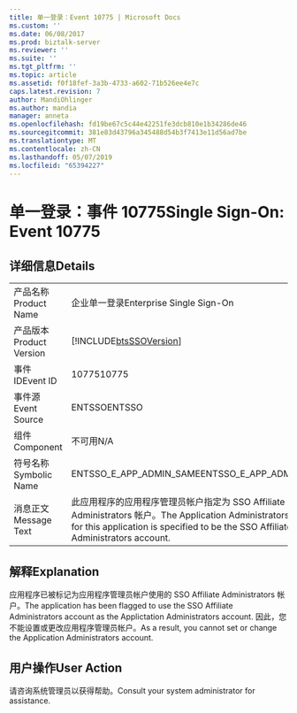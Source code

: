 ```yaml
---
title: 单一登录：Event 10775 | Microsoft Docs
ms.custom: ''
ms.date: 06/08/2017
ms.prod: biztalk-server
ms.reviewer: ''
ms.suite: ''
ms.tgt_pltfrm: ''
ms.topic: article
ms.assetid: f0f18fef-3a3b-4733-a602-71b526ee4e7c
caps.latest.revision: 7
author: MandiOhlinger
ms.author: mandia
manager: anneta
ms.openlocfilehash: fd19be67c5c44e42251fe3dcb810e1b34286de46
ms.sourcegitcommit: 381e83d43796a345488d54b3f7413e11d56ad7be
ms.translationtype: MT
ms.contentlocale: zh-CN
ms.lasthandoff: 05/07/2019
ms.locfileid: "65394227"
---
```

# <a name="single-sign-on-event-10775"></a><span data-ttu-id="aa481-102">单一登录：事件 10775</span><span class="sxs-lookup"><span data-stu-id="aa481-102">Single Sign-On: Event 10775</span></span>
## <a name="details"></a><span data-ttu-id="aa481-103">详细信息</span><span class="sxs-lookup"><span data-stu-id="aa481-103">Details</span></span>  
  
|                 |                                                                                                                          |
|-----------------|--------------------------------------------------------------------------------------------------------------------------|
|  <span data-ttu-id="aa481-104">产品名称</span><span class="sxs-lookup"><span data-stu-id="aa481-104">Product Name</span></span>   |                                                <span data-ttu-id="aa481-105">企业单一登录</span><span class="sxs-lookup"><span data-stu-id="aa481-105">Enterprise Single Sign-On</span></span>                                                 |
| <span data-ttu-id="aa481-106">产品版本</span><span class="sxs-lookup"><span data-stu-id="aa481-106">Product Version</span></span> |                                [!INCLUDE[btsSSOVersion](../includes/btsssoversion-md.md)]                                |
|    <span data-ttu-id="aa481-107">事件 ID</span><span class="sxs-lookup"><span data-stu-id="aa481-107">Event ID</span></span>     |                                                          <span data-ttu-id="aa481-108">10775</span><span class="sxs-lookup"><span data-stu-id="aa481-108">10775</span></span>                                                           |
|  <span data-ttu-id="aa481-109">事件源</span><span class="sxs-lookup"><span data-stu-id="aa481-109">Event Source</span></span>   |                                                          <span data-ttu-id="aa481-110">ENTSSO</span><span class="sxs-lookup"><span data-stu-id="aa481-110">ENTSSO</span></span>                                                          |
|    <span data-ttu-id="aa481-111">组件</span><span class="sxs-lookup"><span data-stu-id="aa481-111">Component</span></span>    |                                                           <span data-ttu-id="aa481-112">不可用</span><span class="sxs-lookup"><span data-stu-id="aa481-112">N/A</span></span>                                                            |
|  <span data-ttu-id="aa481-113">符号名称</span><span class="sxs-lookup"><span data-stu-id="aa481-113">Symbolic Name</span></span>  |                                                 <span data-ttu-id="aa481-114">ENTSSO_E_APP_ADMIN_SAME</span><span class="sxs-lookup"><span data-stu-id="aa481-114">ENTSSO_E_APP_ADMIN_SAME</span></span>                                                  |
|  <span data-ttu-id="aa481-115">消息正文</span><span class="sxs-lookup"><span data-stu-id="aa481-115">Message Text</span></span>   | <span data-ttu-id="aa481-116">此应用程序的应用程序管理员帐户指定为 SSO Affiliate Administrators 帐户。</span><span class="sxs-lookup"><span data-stu-id="aa481-116">The Application Administrators account for this application is specified to be the SSO Affiliate Administrators account.</span></span> |
  
## <a name="explanation"></a><span data-ttu-id="aa481-117">解释</span><span class="sxs-lookup"><span data-stu-id="aa481-117">Explanation</span></span>  
 <span data-ttu-id="aa481-118">应用程序已被标记为应用程序管理员帐户使用的 SSO Affiliate Administrators 帐户。</span><span class="sxs-lookup"><span data-stu-id="aa481-118">The application has been flagged to use the SSO Affiliate Administrators account as the Applictation Administrators account.</span></span> <span data-ttu-id="aa481-119">因此，您不能设置或更改应用程序管理员帐户。</span><span class="sxs-lookup"><span data-stu-id="aa481-119">As a result, you cannot set or change the Application Administrators account.</span></span>  
  
## <a name="user-action"></a><span data-ttu-id="aa481-120">用户操作</span><span class="sxs-lookup"><span data-stu-id="aa481-120">User Action</span></span>  
 <span data-ttu-id="aa481-121">请咨询系统管理员以获得帮助。</span><span class="sxs-lookup"><span data-stu-id="aa481-121">Consult your system administrator for assistance.</span></span>